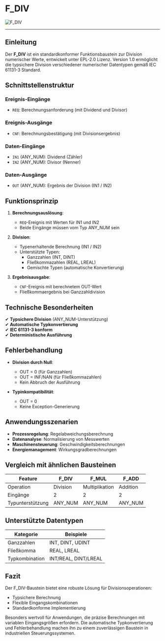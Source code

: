# F_DIV

![F_DIV](https://user-images.githubusercontent.com/116869307/214143200-dff8deec-3ba6-4ac9-aad3-6418b42506c1.png)

* * * * * * * * * *

## Einleitung
Der **F_DIV** ist ein standardkonformer Funktionsbaustein zur Division numerischer Werte, entwickelt unter EPL-2.0 Lizenz. Version 1.0 ermöglicht die typsichere Division verschiedener numerischer Datentypen gemäß IEC 61131-3 Standard.

## Schnittstellenstruktur

### **Ereignis-Eingänge**
- `REQ`: Berechnungsanforderung (mit Dividend und Divisor)

### **Ereignis-Ausgänge**
- `CNF`: Berechnungsbestätigung (mit Divisionsergebnis)

### **Daten-Eingänge**
- `IN1` (ANY_NUM): Dividend (Zähler)
- `IN2` (ANY_NUM): Divisor (Nenner)

### **Daten-Ausgänge**
- `OUT` (ANY_NUM): Ergebnis der Division (IN1 / IN2)

## Funktionsprinzip

1. **Berechnungsauslösung**:
   - `REQ`-Ereignis mit Werten für IN1 und IN2
   - Beide Eingänge müssen vom Typ ANY_NUM sein

2. **Division**:
   - Typenerhaltende Berechnung (IN1 / IN2)
   - Unterstützte Typen:
     - Ganzzahlen (INT, DINT)
     - Fließkommazahlen (REAL, LREAL)
     - Gemischte Typen (automatische Konvertierung)

3. **Ergebnisausgabe**:
   - `CNF`-Ereignis mit berechnetem OUT-Wert
   - Fließkommaergebnis bei Ganzzahldivision

## Technische Besonderheiten

✔ **Typsichere Division** (ANY_NUM-Unterstützung)  
✔ **Automatische Typkonvertierung**  
✔ **IEC 61131-3 konform**  
✔ **Deterministische Ausführung**  

## Fehlerbehandlung

- **Division durch Null**:
  - OUT = 0 (für Ganzzahlen)
  - OUT = INF/NAN (für Fließkommazahlen)
  - Kein Abbruch der Ausführung

- **Typinkompatibilität**:
  - OUT = 0
  - Keine Exception-Generierung

## Anwendungsszenarien

- **Prozessregelung**: Regelabweichungsberechnung
- **Datenanalyse**: Normalisierung von Messwerten
- **Maschinensteuerung**: Geschwindigkeitsberechnungen
- **Energiemanagement**: Wirkungsgradberechnungen

## Vergleich mit ähnlichen Bausteinen

| Feature        | F_DIV  | F_MUL  | F_ADD  |
|---------------|--------|--------|--------|
| Operation     | Division | Multiplikation | Addition |
| Eingänge      | 2      | 2      | 2      |
| Typunterstützung | ANY_NUM | ANY_NUM | ANY_NUM |

## Unterstützte Datentypen

| Kategorie      | Beispiele               |
|----------------|-------------------------|
| Ganzzahlen     | INT, DINT, UDINT       |
| Fließkomma     | REAL, LREAL            |
| Typkombination | INT/REAL, DINT/LREAL   |

## Fazit

Der F_DIV-Baustein bietet eine robuste Lösung für Divisionsoperationen:

- Typsichere Berechnung
- Flexible Eingangskombinationen
- Standardkonforme Implementierung

Besonders wertvoll für Anwendungen, die präzise Berechnungen mit variablen Eingangsgrößen erfordern. Die automatische Typkonvertierung und Fehlerbehandlung machen ihn zu einem zuverlässigen Baustein in industriellen Steuerungssystemen.